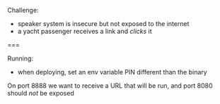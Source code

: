 Challenge:
- speaker system is insecure but not exposed to the internet
- a yacht passenger receives a link and *clicks* it

===

Running:

- when deploying, set an env variable PIN different than the binary

On port 8888 we want to receive a URL that will be run, and port 8080 should *not* be exposed
